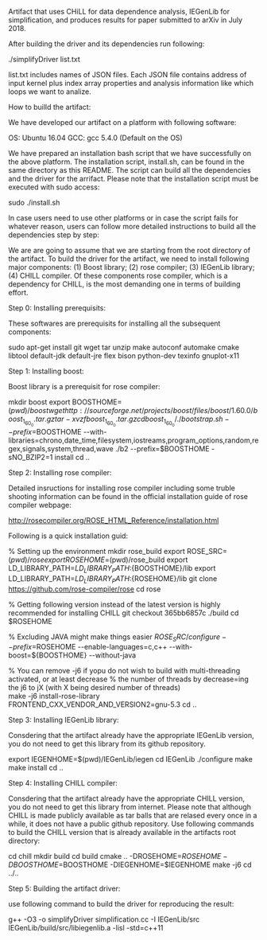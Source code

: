 Artifact that uses CHiLL for data dependence analysis, IEGenLib for simplification, and produces results for paper submitted to arXiv in July 2018.

After building the driver and its dependencies run following:

./simplifyDriver list.txt

list.txt includes names of JSON files. 
Each JSON file contains address of input kernel plus index array properties 
and analysis information like which loops we want to analize. 


How to builld the artifact:

We have developed our artifact on a platform with following software:

OS:  Ubuntu 16.04
GCC: gcc 5.4.0 (Default on the OS)

We have prepared an installation bash script that we have successfully on the above platform.
The installation script, install.sh, can be found in the same directory as this README. 
The script can build all the dependencies and the driver for the arrifact. 
Please note that the installation script must be executed with sudo access:

sudo ./install.sh

In case users need to use other platforms or in case the script fails for whatever reason,
users can follow more detailed instructions to build all the dependencies step by step:

We are are going to assume that we are starting from the root directory of the artifact.
To build the driver for the artifact, we need to install following major components:
(1) Boost library; (2) rose compiler; (3) IEGenLib library; (4) CHILL compiler.
Of these components rose compiler, which is a dependency for CHILL, is the most demanding
one in terms of building effort.


Step 0: Installing prerequisits:

These softwares are prerequisits for installing all the subsequent components:

sudo apt-get install git wget tar unzip make autoconf automake cmake libtool default-jdk default-jre flex bison python-dev texinfo gnuplot-x11


Step 1: Installing boost:

Boost library is a prerequisit for rose compiler:

mkdir boost
export BOOSTHOME=$(pwd)/boost
wget http://sourceforge.net/projects/boost/files/boost/1.60.0/boost_1_60_0.tar.gz
tar -xvzf boost_1_60_0.tar.gz
cd boost_1_60_0/
./bootstrap.sh --prefix=$BOOSTHOME --with-libraries=chrono,date_time,filesystem,iostreams,program_options,random,regex,signals,system,thread,wave
./b2  --prefix=$BOOSTHOME -sNO_BZIP2=1 install
cd ..



Step 2: Installing rose compiler:

Detailed insructions for installing rose compiler including some truble shooting information can be found in the official installation guide of rose compiler webpage:

http://rosecompiler.org/ROSE_HTML_Reference/installation.html


Following is a quick installation guid:


% Setting up the environment
mkdir rose_build
export ROSE_SRC=$(pwd)/rose
export ROSEHOME=$(pwd)/rose_build
export LD_LIBRARY_PATH=$LD_LIBRARY_PATH:${BOOSTHOME}/lib
export LD_LIBRARY_PATH=$LD_LIBRARY_PATH:${ROSEHOME}/lib
git clone https://github.com/rose-compiler/rose
cd rose

% Getting following version instead of the latest version is highly recommended for installing CHILL
git checkout 365bb6857c
./build
cd $ROSEHOME

% Excluding JAVA might make things easier
${ROSE_SRC}/configure --prefix=$ROSEHOME --enable-languages=c,c++ --with-boost=${BOOSTHOME} --without-java

% You can remove -j6 if yopu do not wish to build with multi-threading activated, or at least decrease 
% the number of threads by decrease=ing the j6 to jX (with X being desired number of threads)  
make -j6 install-rose-library FRONTEND_CXX_VENDOR_AND_VERSION2=gnu-5.3
cd ..



Step 3: Installing IEGenLib library:

Consdering that the artifact already have the appropriate IEGenLib version, 
you do not need to get this library from its github repository.

export IEGENHOME=$(pwd)/IEGenLib/iegen
cd IEGenLib
./configure
make
make install
cd ..



Step 4: Installing CHILL compiler:

Consdering that the artifact already have the appropriate CHILL version, 
you do not need to get this library from internet. Please note that 
although CHILL is made publicly available as tar balls that are relased 
every once in a while, it does not have a public github repository. 
Use following commands to build the CHILL version that is already available 
in the artifacts root directory:


cd chill
mkdir build
cd build
cmake .. -DROSEHOME=$ROSEHOME -DBOOSTHOME=$BOOSTHOME -DIEGENHOME=$IEGENHOME
make -j6
cd ../..




Step 5: Building the artifact driver:

use following command to build the driver for reproducing the result:

g++ -O3 -o simplifyDriver simplification.cc -I IEGenLib/src IEGenLib/build/src/libiegenlib.a -lisl -std=c++11



